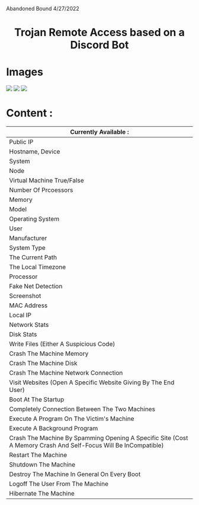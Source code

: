 Abandoned Bound  4/27/2022
<h1 align="center">Trojan Remote Access based on a Discord Bot</h1>


# Images

![](https://cdn.discordapp.com/attachments/790231513849266177/982982072777994250/2022-04-22_20_03_34_LI_2.jpg)
![](https://cdn.discordapp.com/attachments/790231513849266177/982981472505970758/2022-04-26_03_18_06_LI.jpg)
![](https://cdn.discordapp.com/attachments/790231513849266177/982981473411932160/2022-04-26_03_19_16_LI_2.jpg)


# Content :


Currently Available : | 
--------|
Public IP|
Hostname, Device|
System|
Node|
Virtual Machine True/False|
Number Of Prcoessors|
Memory|
Model|
Operating System|
User|
Manufacturer|
System Type|
The Current Path|
The Local Timezone|
Processor|
Fake Net Detection|
Screenshot|
MAC Address|
Local IP|
Network Stats|
Disk Stats|
Write Files (Either A Suspicious Code)|
Crash The Machine Memory|
Crash The Machine Disk|
Crash The Machine Network Connection|
Visit Websites (Open A Specific Website Giving By The End User)|
Boot At The Startup|
Completely Connection Between The Two Machines|
Execute A Program On The Victim's Machine|
Execute A Background Program|
Crash The Machine By Spamming Opening A Specific Site (Cost A Memory Crash And Self-Focus Will Be InCompatible)|
Restart The Machine|
Shutdown The Machine|
Destroy The Machine In General On Every Boot|
Logoff The User From The Machine|
Hibernate The Machine|

